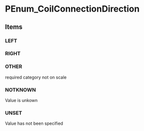 # PEnum_CoilConnectionDirection

## Items

### LEFT


### RIGHT


### OTHER
required category not on scale

### NOTKNOWN
Value is unkown

### UNSET
Value has not been specified
